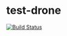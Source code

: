 # test-drone

[![Build Status](http://ci.100g.ir/api/badges/d-fal/test-drone/status.svg)](http://ci.100g.ir/d-fal/test-drone)
